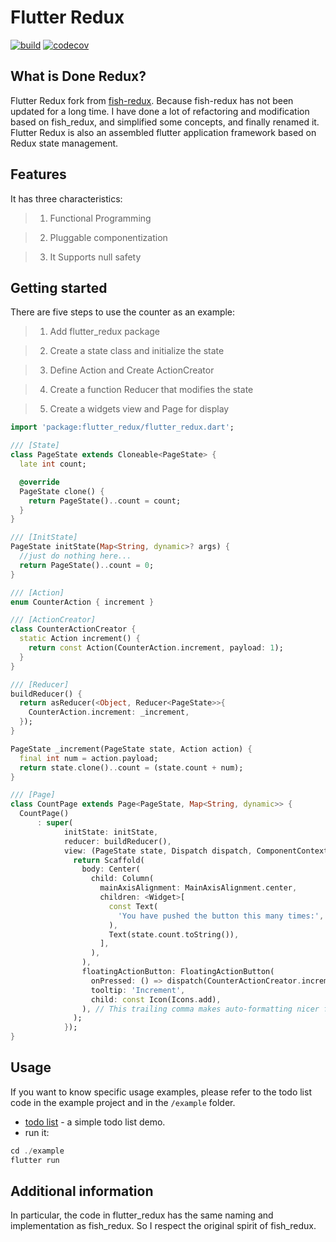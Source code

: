 <!--
This README describes the package. If you publish this package to pub.dev,
this README's contents appear on the landing page for your package.

For information about how to write a good package README, see the guide for
[writing package pages](https://dart.dev/guides/libraries/writing-package-pages).

For general information about developing packages, see the Dart guide for
[creating packages](https://dart.dev/guides/libraries/create-library-packages)
and the Flutter guide for
[developing packages and plugins](https://flutter.dev/developing-packages).
-->

<!--TODO: Put a short description of the package here that helps potential users
know whether this package might be useful for them. -->

[//]: # (<p align="center"><img src="./dr.png" align="center" width="175"></p>)

<h1>Flutter Redux</h1>

[![build](https://github.com/GavinHome/flutter-redux/actions/workflows/build.yml/badge.svg?branch=master)](https://github.com/GavinHome/flutter-redux/actions/workflows/build.yml) [![codecov](https://codecov.io/gh/gavinhome/flutter-redux/branch/master/graph/badge.svg)](https://codecov.io/gh/gvinhome/flutter-redux)



## What is Done Redux?

Flutter Redux fork from [fish-redux](https://github.com/alibaba/fish-redux). Because 
fish-redux has not been updated for a long time. I have done a lot of refactoring and 
modification based on fish_redux, and simplified some concepts, and finally renamed it.
Flutter Redux is also an assembled flutter application framework based on Redux state 
management.

## Features

<!--TODO: List what your package can do. Maybe include images, gifs, or videos.-->

It has three characteristics:

> 1. Functional Programming

> 2. Pluggable componentization

> 3. It Supports null safety

## Getting started

<!-- TODO: List prerequisites and provide or point to information on how to
start using the package. -->

There are five steps to use the counter as an example:

> 1. Add flutter_redux package

> 2. Create a state class and initialize the state

> 3. Define Action and Create ActionCreator

> 4. Create a function Reducer that modifies the state

> 5. Create a widgets view and Page for display

```dart
import 'package:flutter_redux/flutter_redux.dart';

/// [State]
class PageState extends Cloneable<PageState> {
  late int count;

  @override
  PageState clone() {
    return PageState()..count = count;
  }
}

/// [InitState]
PageState initState(Map<String, dynamic>? args) {
  //just do nothing here...
  return PageState()..count = 0;
}

/// [Action]
enum CounterAction { increment }

/// [ActionCreator]
class CounterActionCreator {
  static Action increment() {
    return const Action(CounterAction.increment, payload: 1);
  }
}

/// [Reducer]
buildReducer() {
  return asReducer(<Object, Reducer<PageState>>{
    CounterAction.increment: _increment,
  });
}

PageState _increment(PageState state, Action action) {
  final int num = action.payload;
  return state.clone()..count = (state.count + num);
}

/// [Page]
class CountPage extends Page<PageState, Map<String, dynamic>> {
  CountPage()
      : super(
            initState: initState,
            reducer: buildReducer(),
            view: (PageState state, Dispatch dispatch, ComponentContext<PageState> ctx) {
              return Scaffold(
                body: Center(
                  child: Column(
                    mainAxisAlignment: MainAxisAlignment.center,
                    children: <Widget>[
                      const Text(
                        'You have pushed the button this many times:',
                      ),
                      Text(state.count.toString()),
                    ],
                  ),
                ),
                floatingActionButton: FloatingActionButton(
                  onPressed: () => dispatch(CounterActionCreator.increment()),
                  tooltip: 'Increment',
                  child: const Icon(Icons.add),
                ), // This trailing comma makes auto-formatting nicer for build methods.
              );
            });
}
```

## Usage

<!-- TODO: Include short and useful examples for package users. Add longer examples
to `/example` folder. -->

If you want to know specific usage examples, please refer to the todo list code in the example project and in the `/example` folder.

-   [todo list](example) - a simple todo list demo.
-   run it:

``` dart
cd ./example
flutter run
```

## Additional information

<!-- TODO: Tell users more about the package: where to find more information, how to
contribute to the package, how to file issues, what response they can expect
from the package authors, and more. -->

In particular, the code in flutter_redux has the same naming and implementation as fish_redux. So I respect the original spirit of fish_redux.